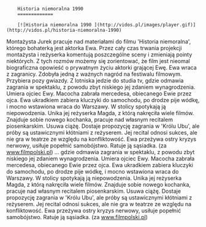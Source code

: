 
        Historia niemoralna 1990 
        =============
        
        [![Historia niemoralna 1990 ](http://vidos.pl/images/player.gif)](http://vidos.pl/historia-niemoralna-1990)
        
        
 Montażysta Jurek pracuje nad materiałami do filmu 'Historia niemoralna', którego bohaterką jest aktorka Ewa. Przez cały czas trwania projekcji montażysta i reżyserka komentują poszczególne sceny i zmieniają pointy niektórych. Z tych rozmów możemy się zorientować, że film jest nieomal biograficzna opowieść o prywatnym życiu aktorki grającej Ewę. Ewa wraca z zagranicy. Zdobyła jedną z ważnych nagród na festiwalu filmowym. Przybiera pozy gwiazdy. Z lotniska jedzie do studia tv, gdzie odmawia zagrania w spektaklu, z powodu zbyt niskiego jej zdaniem wynagrodzenia. Umiera ojciec Ewy. Macocha zabrała mercedesa, obiecanego Ewie przez ojca. Ewa ukradkiem zabiera kluczyki do samochodu, po drodze pije wódkę, i mocno wstawiona wraca do Warszawy. W stolicy spotykają ją niepowodzenia. Unika jej reżyserka Magda, z którą nakręciła wiele filmów. Znajduje sobie nowego kochanka, pracuje nad własnym recitalem piosenkarskim. Usuwa ciążę. Dostaje propozycję zagrania w 'Królu Ubu', ale próby są ustawicznymi kłótniami z reżyserem. Jej recital odnosi sukces, ale nie gra w teatrze ze względu na konfliktowość. Ewa przeżywa ostry kryzys nerwowy, usiłuje popełnić samobójstwo. Ratuje ją sąsiadka. (za www.filmpolski.pl)   ... gdzie odmawia zagrania w spektaklu, z powodu zbyt niskiego jej zdaniem wynagrodzenia. Umiera ojciec Ewy. Macocha zabrała mercedesa, obiecanego Ewie przez ojca. Ewa ukradkiem zabiera kluczyki do samochodu, po drodze pije wódkę, i mocno wstawiona wraca do Warszawy. W stolicy spotykają ją niepowodzenia. Unika jej reżyserka Magda, z którą nakręciła wiele filmów. Znajduje sobie nowego kochanka, pracuje nad własnym recitalem piosenkarskim. Usuwa ciążę. Dostaje propozycję zagrania w 'Królu Ubu', ale próby są ustawicznymi kłótniami z reżyserem. Jej recital odnosi sukces, ale nie gra w teatrze ze względu na konfliktowość. Ewa przeżywa ostry kryzys nerwowy, usiłuje popełnić samobójstwo. Ratuje ją sąsiadka. (za www.filmpolski.pl)
    